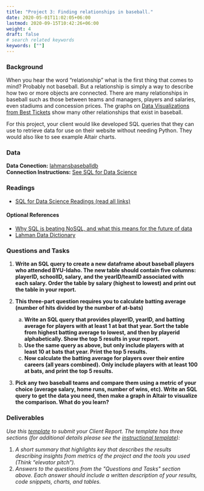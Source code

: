 ```yaml
---
title: "Project 3: Finding relationships in baseball."
date: 2020-05-01T11:02:05+06:00
lastmod: 2020-09-15T10:42:26+06:00
weight: 4
draft: false
# search related keywords
keywords: [""]
---
```



### Background

When you hear the word “relationship” what is the first thing that comes to mind? Probably not baseball. But a relationship is simply a way to describe how two or more objects are connected. There are many relationships in baseball such as those between teams and managers, players and salaries, even stadiums and concession prices. The graphs on [Data Visualizations from Best Tickets](https://web.archive.org/web/20200804101201/http://www.besttickets.com/blog/mlb-players-census/) show many other relationships that exist in baseball.

For this project, your client would like developed SQL queries that they can use to retrieve data for use on their website without needing Python. They would also like to see example Altair charts.

### Data

__Data Conection:__ [lahmansbaseballdb](../../data/lahmansbaseballdb.sqlite)   
__Connection Instructions:__ [See SQL for Data Science](../../course-materials/sql-for-data-science/)

### Readings

- [SQL for Data Science Readings (read all links)](../../course-materials/sql-for-data-science/)

#### Optional References

- [Why SQL is beating NoSQL, and what this means for the future of data](https://blog.timescale.com/blog/why-sql-beating-nosql-what-this-means-for-future-of-data-time-series-database-348b777b847a/)
- [Lahman Data Dictionary](https://data.world/byuidss/cse-250-baseball-database/workspace/file?filename=readme2014.txt)


### Questions and Tasks

1. __Write an SQL query to create a new dataframe about baseball players who attended BYU-Idaho. The new table should contain five columns: playerID, schoolID, salary, and the yearID/teamID associated with each salary. Order the table by salary (highest to lowest) and print out the table in your report.__

2. __This three-part question requires you to calculate batting average (number of hits divided by the number of at-bats)__

    <ol type="a">
        <li> <b>Write an SQL query that provides playerID, yearID, and batting average for players with at least 1 at bat that year. Sort the table from highest batting average to lowest, and then by playerid alphabetically. Show the top 5 results in your report.</b></li>
        <li><b>Use the same query as above, but only include players with at least 10 at bats that year. Print the top 5 results.</b></li>
        <li><b>Now calculate the batting average for players over their entire careers (all years combined). Only include players with at least 100 at bats, and print the top 5 results.</b></li>
    </ol>   

3. __Pick any two baseball teams and compare them using a metric of your choice (average salary, home runs, number of wins, etc). Write an SQL query to get the data you need, then make a graph in Altair to visualize the comparison. What do you learn?__  


### Deliverables

_Use this [template](../../template/ds250_project_template_clean.qmd) to submit your Client Report. The template has three sections (for additional details please see the [instructional template](../../template/ds250_project_template.qmd)):_

1. _A short summary that highlights key that describes the results describing insights from  metrics  of the project and the tools you used (Think “elevator pitch”)._
2. _Answers to the questions from the "Questions and Tasks" section above. Each answer should include a written description of your results, code snippets, charts, and tables._

